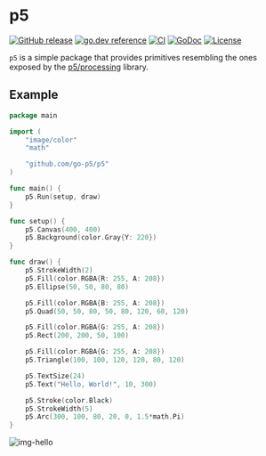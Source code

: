 # p5

[![GitHub release](https://img.shields.io/github/release/go-p5/p5.svg)](https://github.com/go-p5/p5/releases)
[![go.dev reference](https://pkg.go.dev/badge/github.com/go-p5/p5)](https://pkg.go.dev/github.com/go-p5/p5)
[![CI](https://github.com/go-p5/p5/workflows/CI/badge.svg)](https://github.com/go-p5/p5/actions)
[![GoDoc](https://godoc.org/github.com/go-p5/p5?status.svg)](https://godoc.org/github.com/go-p5/p5)
[![License](https://img.shields.io/badge/License-BSD--3-blue.svg)](https://github.com/go-p5/p5/blob/main/LICENSE)

`p5` is a simple package that provides primitives resembling the ones exposed by the [p5/processing](https://p5js.org) library.


## Example

```go
package main

import (
	"image/color"
	"math"

	"github.com/go-p5/p5"
)

func main() {
	p5.Run(setup, draw)
}

func setup() {
	p5.Canvas(400, 400)
	p5.Background(color.Gray{Y: 220})
}

func draw() {
	p5.StrokeWidth(2)
	p5.Fill(color.RGBA{R: 255, A: 208})
	p5.Ellipse(50, 50, 80, 80)

	p5.Fill(color.RGBA{B: 255, A: 208})
	p5.Quad(50, 50, 80, 50, 80, 120, 60, 120)

	p5.Fill(color.RGBA{G: 255, A: 208})
	p5.Rect(200, 200, 50, 100)

	p5.Fill(color.RGBA{G: 255, A: 208})
	p5.Triangle(100, 100, 120, 120, 80, 120)

	p5.TextSize(24)
	p5.Text("Hello, World!", 10, 300)

	p5.Stroke(color.Black)
	p5.StrokeWidth(5)
	p5.Arc(300, 100, 80, 20, 0, 1.5*math.Pi)
}
```

![img-hello](https://github.com/go-p5/p5/raw/main/example/hello/out.png)
